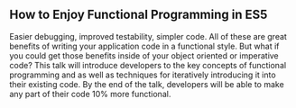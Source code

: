 ## How to Enjoy Functional Programming in ES5

Easier debugging, improved testability, simpler code. All of these are great
benefits of writing your application code in a functional style. But what if you
could get those benefits inside of your object oriented or imperative code?
This talk will introduce developers to the key concepts of functional
programming and as well as techniques for iteratively introducing it into their
existing code. By the end of the talk, developers will be able to make any part
of their code 10% more functional.
